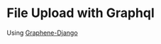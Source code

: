 ---
---
# File Upload with Graphql
Using [Graphene-Django](https://docs.graphene-python.org/projects/django/en/latest/)
<!--stackedit_data:
eyJoaXN0b3J5IjpbNDE5OTU2MjYzXX0=
-->